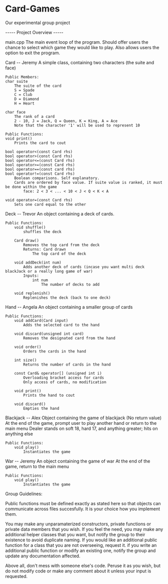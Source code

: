 # Card-Games
Our experimental group project

----- Project Overview -----

main.cpp
	The main event loop of the program. Should offer users the chance to select which game they would like to play.
	Also allows users the option to exit the program.

Card -- Jeremy
	A simple class, containing two characters (the suite and face)

	Public Members:
	char suite
		The suite of the card
		S = Spade
		C = Club
		D = Diamond
		H = Heart

	char face
		The rank of a card
		2 - 10, J = Jack, Q = Queen, K = King, A = Ace
		Note that the character '1' will be used to represent 10

	Public Functions:
	void print()
		Prints the card to cout

	bool operator<(const Card rhs)
	bool operator>(const Card rhs)
	bool operator<=(const Card rhs)
	bool operator>=(const Card rhs)
	bool operator==(const card rhs)
	bool operator!=(const Card rhs)
		Boolean comparisons. Self explanatory.
		Cards are ordered by face value. If suite value is ranked, it must be done within the game
			face: 2 < 3 < ... < 10 < J < Q < K < A

	void operator=(const Card rhs)
		Sets one card equal to the other

Deck -- Trevor
	An object containing a deck of cards.

	Public Functions:
		void shuffle()
			shuffles the deck

		Card draw()
			Removes the top card from the deck
			Returns: Card drawn
				The top card of the deck

		void addDeck(int num)
			Adds another deck of cards (incase you want multi deck blackJack or a really long game of war)
			Inputs:
				int num
					The number of decks to add

		void replenish()
			Replenishes the deck (back to one deck)

Hand -- Angela
	An object containing a smaller group of cards

	Public Functions:
		void addCard(Card input)
			Adds the selected card to the hand

		void discard(unsigned int card)
			Removes the designated card from the hand

		void order()
			Orders the cards in the hand 

		int size()
			Returns the number of cards in the hand

		const Card& operator[] (unsigned int i)
			Overloading bracket access for cards
			Only access of cards, no modification

		void print()
			Prints the hand to cout

		void discard()
			Empties the hand


Blackjack -- Alex
	Object containing the game of blackjack (No return value)
	At the end of the game, prompt user to play another hand or return to the main menu
	Dealer stands on soft 18, hard 17, and anything greater; hits on anything else

	Public Functions:
		void play()
			Instantiates the game

War -- Jeremy
	An object containing the game of war
	At the end of the game, return to the main menu

	Public Functions:
		void play()
			Instantiates the game

Group Guidelines:

Public functions must be defined exactly as stated here so that objects can communicate across files succesfully. It is your choice how you implement them. 

You may make any unparamaterized constructors, private functions or private data members that you wish.
If you feel the need, you may make any additional helper classes that you want, but notify the group to their existence to avoid duplicate naming.
If you would like an additional public function for a class that you are not overseeing, request it.
if you write an additional public function or modify an existing one, notify the group and update any documentation affected.

Above all, don't mess with someone else's code. Peruse it as you wish, but do not modify code or make any comment about it unless your input is requested.
